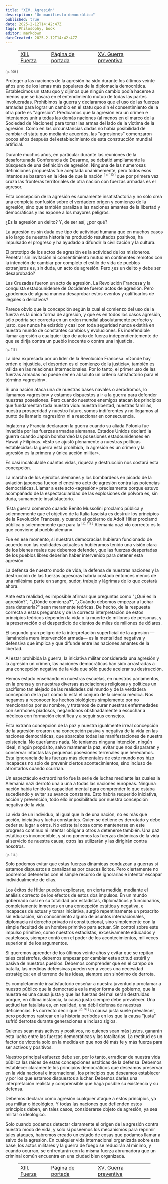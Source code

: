 ```yaml
---
title: "XIV. Agresión"
description: "Un manifiesto democrático"
published: true
date: 2025-2-12T14:42:47Z
tags: Philosophy, book
editor: markdown
dateCreated: 2025-2-12T14:42:47Z
---
```


<figure class="table chapter-navigator">
  <table>
    <tbody>
      <tr>
        <td>
        <a href="/es/book/Emery_Reves/A_Democratic_Manifesto/13">
          <span class="mdi mdi-arrow-left-drop-circle"></span><span class="pl-2">XIII. Fuerza</span>
        </a>
        </td>
        <td>
        <a href="/es/book/Emery_Reves/A_Democratic_Manifesto">
          <span class="mdi mdi-book-open-variant"></span><span class="pl-2">Página de portada</span>
        </a>
        </td>
        <td>
        <a href="/es/book/Emery_Reves/A_Democratic_Manifesto/15">
          <span class="pr-2">XV. Guerra preventiva</span><span class="mdi mdi-arrow-right-drop-circle"></span>
        </a>
        </td>
      </tr>
    </tbody>
  </table>
</figure>

<span id="p109"><sup><small>[ p. 109 ]</small></sup></span>

Proteger a las naciones de la agresión ha sido durante los últimos veinte años uno de los lemas más populares de la diplomacia democrática. Establecimos un statu quo y dijimos que ningún cambio podía hacerse a menos que se basara en el entendimiento mutuo de todas las partes involucradas. Prohibimos la guerra y declaramos que el uso de las fuerzas armadas para lograr un cambio en el statu quo sin el consentimiento de la otra parte es "agresión". Predicamos que la agresión era un crimen e intentamos unir a todas las demás naciones (al menos en el marco de la Sociedad de Naciones) para tomar las armas del lado de la víctima de la agresión. Como en las circunstancias dadas no había posibilidad de cambiar el statu quo mediante acuerdos, las "agresiones" comenzaron pocos años después del establecimiento de esta construcción mundial artificial.

Durante muchos años, en particular durante las reuniones de la desafortunada Conferencia de Desarme, se debatió ampliamente la búsqueda de una definición de agresión. Ninguna de las numerosas definiciones propuestas fue aceptada unánimemente, pero todos esos intentos se basaron en la idea de que la nación <span id="p110"><sup><small>[ p. 110 ]</small></sup></span> que por primera vez cruza las fronteras territoriales de otra nación con fuerzas armadas es el agresor.

Esta concepción de la agresión es sumamente insatisfactoria y no sólo crea una completa confusión sobre el verdadero origen y comienzo de la agresión, sino que también paraliza a las naciones amantes de la libertad y democráticas y las expone a los mayores peligros.

¿Es la agresión un delito? Y, de ser así, ¿por qué?

La agresión es sin duda ese tipo de actividad humana que en muchos casos a lo largo de nuestra historia ha producido resultados positivos, ha impulsado el progreso y ha ayudado a difundir la civilización y la cultura.

El prototipo de los actos de agresión es la actividad de los misioneros. Penetrar sin invitación ni consentimiento mutuo en continentes remotos con la intención de cambiar por completo el estilo de vida de pueblos extranjeros es, sin duda, un acto de agresión. Pero ¿es un delito y debe ser desaprobado?

Las Cruzadas fueron un acto de agresión. La Revolución Francesa y la conquista estadounidense de Occidente fueron actos de agresión. Pero ¿podemos de alguna manera desaprobar estos eventos y calificarlos de ilegales o delictivos?

Parece obvio que la concepción según la cual el comienzo del uso de la fuerza es la única forma de agresión, y que es en todos los casos agresión, sólo podría ser correcta en un orden mundial absolutamente perfecto y justo, que nunca ha existido y casi con toda seguridad nunca existirá en nuestro mundo de constantes cambios y evoluciones. Es indefendible llamar agresión a cualquier tipo de acto de fuerza independientemente de que se dirija contra un pueblo inocente o contra una injusticia.

<span id="p111"><sup><small>[ p. 111 ]</small></sup></span>

La idea expresada por un líder de la Revolución Francesa: «Donde hay orden e injusticia, el desorden es el comienzo de la justicia», también es válida en las relaciones internacionales. Por lo tanto, el primer uso de las fuerzas armadas no puede ser en absoluto un criterio satisfactorio para el término «agresión».

Si una nación ataca una de nuestras bases navales o aeródromos, lo llamamos «agresión» y estamos dispuestos a ir a la guerra para defender nuestras posesiones. Pero cuando nuestros enemigos atacan los principios que fundamentan toda nuestra vida: nuestra libertad, nuestras familias, nuestra prosperidad y nuestro futuro, somos indiferentes y no llegamos al punto de llamarlo «agresión» ni a reaccionar en consecuencia.

Inglaterra y Francia declararon la guerra cuando su aliada Polonia fue invadida por las fuerzas armadas alemanas. Estados Unidos declaró la guerra cuando Japón bombardeó las posesiones estadounidenses en Hawái y Filipinas. «Esto se ajustó plenamente a nuestras políticas establecidas: la guerra está prohibida, la agresión es un crimen y la agresión es la primera y única acción militar».

Es casi incalculable cuántas vidas, riqueza y destrucción nos costará esta concepción.

La marcha de los ejércitos alemanes y los bombardeos en picado de la aviación japonesa fueron el enésimo acto de agresión contra las potencias democráticas. Llamar a este acto «agresión» precisamente porque estuvo acompañado de la espectacularidad de las explosiones de pólvora es, sin duda, sumamente insatisfactorio.

'Esta guerra comenzó cuando Benito Mussolini proclamó pública y solemnemente que el objetivo de la Italia fascista es destruir los principios de la Revolución Francesa, y cuando el gobierno de Adolf Hitler proclamó pública y solemnemente que para la <span id="p112"><sup><small>[ p. 112 ]</small></sup></span> Alemania nazi «lo correcto es lo que conviene al pueblo alemán».

Fue en ese momento, si nuestras democracias hubieran funcionado de acuerdo con las realidades actuales y hubiéramos tenido una visión clara de los bienes reales que debemos defender, que las fuerzas despertadas de los pueblos libres deberían haber intervenido para detener esta agresión.

La defensa de nuestro modo de vida, la defensa de nuestras naciones y la destrucción de las fuerzas agresoras habría costado entonces menos de una milésima parte en sangre, sudor, trabajo y lágrimas de lo que costará ahora.

Ante esta realidad, es imposible afirmar que preguntas como "¿Qué es la agresión?", "¿Dónde comienza?", "¿Cuándo debemos empezar a luchar para detenerla?" sean meramente teóricas. De hecho, de la respuesta correcta a estas preguntas y de la correcta interpretación de estos principios teóricos dependen la vida o la muerte de millones de personas, y la preservación o el desperdicio de cientos de miles de millones de dólares.

El segundo gran peligro de la interpretación superficial de la agresión —llamándola mera intervención armada— es la mentalidad negativa y defensiva que implica y que difunde entre las naciones amantes de la libertad.

Al estar prohibida la guerra, la iniciativa militar considerada una agresión y la agresión un crimen, las naciones democráticas han sido arrastradas a una concepción negativa de la vida que sólo puede acelerar su destrucción.

Hemos estado enseñando en nuestras escuelas, en nuestros parlamentos, en la prensa y en nuestras diversas asociaciones religiosas y políticas un pacifismo tan alejado de las realidades del mundo y de la verdadera concepción de la paz como lo está el conjuro de la ciencia médica. Nos negamos a reconocer los hechos biológicos simplemente por no mencionarlos por su nombre, y tratamos de curar nuestras enfermedades con sermones piadosos, negándonos obstinadamente a escuchar a médicos con formación científica y a seguir sus consejos.

Esta extraña concepción de la paz y nuestra igualmente irreal concepción de la agresión crearon una concepción pasiva y negativa de la vida en las naciones democráticas, que abarcaba todas las manifestaciones de nuestra existencia. No queríamos nada. No teníamos ninguna intención, ningún ideal, ningún propósito, salvo mantener la paz, evitar que nos dispararan y conservar intactas las pequeñas posesiones terrenales que heredamos. Esta ignorancia de las fuerzas más elementales de este mundo nos hizo incapaces no solo de prevenir ciertos acontecimientos, sino incluso de afrontarlos cuando ocurrían.

Un espectáculo extraordinario fue la serie de luchas mediante las cuales la Alemania nazi derrotó una a una a todas las naciones europeas. Ninguna nación había tenido la capacidad mental para comprender lo que estaba sucediendo y evitar su avance constante. Esto habría requerido iniciativa, acción y prevención, todo ello imposibilitado por nuestra concepción negativa de la vida.

La vida de un individuo, al igual que la de una nación, no es más que acción, iniciativa y lucha constantes. Quien se detiene es derrotado y debe ceder su lugar a otros. No existe tal cosa como mantenerse en este progreso continuo ni intentar obligar a otros a detenerse también. Una paz estática es inconcebible, y si no ponemos las fuerzas dinámicas de la vida al servicio de nuestra causa, otros las utilizarán y las dirigirán contra nosotros.

<span id="p114"><sup><small>[ p. 114 ]</small></sup></span>

Solo podemos evitar que estas fuerzas dinámicas conduzcan a guerras si estamos dispuestos a canalizarlas por cauces lícitos. Pero ciertamente no podremos detenerlas con el simple recurso de ignorarlas e intentar escapar individualmente de ellas.

Los éxitos de Hitler pueden explicarse, en cierta medida, mediante el análisis correcto de los efectos de estos dos impulsos. En un mundo gobernado casi en su totalidad por estadistas, diplomáticos y funcionarios, completamente inmersos en una concepción estática y negativa, e incapaces de actuar y tomar iniciativa, surgió repentinamente un proscrito sin educación, sin conocimiento alguno de asuntos internacionales, diplomacia ni derecho privado ni constitucional, sino simplemente con la simple facultad de un hombre primitivo para actuar. Sin control sobre este impulso primitivo, como nuestros estadistas, excesivamente educados y cautelosos, siempre contó con el poder de los acontecimientos, mil veces superior al de los argumentos.

Si queremos aprender de los últimos veinte años y evitar que se repitan tales catástrofes, debemos empezar por cambiar esta actitud estéril y pasiva de nuestros pueblos. Debemos comprender que en el campo de batalla, las medidas defensivas pueden ser a veces una necesidad estratégica; en el terreno de las ideas, siempre son sinónimo de derrota.

Es completamente insatisfactorio enseñar a nuestra juventud y proclamar a nuestro público que la democracia es la mejor forma de gobierno, que la nuestra es una causa justa y que las fuerzas del mal serán destruidas porque, en última instancia, la causa justa siempre debe prevalecer. Una actitud tan fatalista es, en realidad, una débil defensa de nuestras deficiencias. Es correcto decir que <span id="p16"><sup><small>[ p. 16 ]</small></sup></span> la causa justa suele prevalecer, pero podemos rastrear en la historia períodos en los que la causa "justa" sufrió derrotas durante generaciones e incluso siglos.

Quienes sean más activos y positivos, no quienes sean más justos, ganarán esta lucha entre las fuerzas democráticas y las totalitarias. La rectitud es un factor de victoria solo en la medida en que nos dé más fe y más fuerza para ser activos y positivos.

Nuestro principal esfuerzo debe ser, por lo tanto, erradicar de nuestra vida pública las raíces de estas concepciones estáticas de la defensa. Debemos establecer claramente los principios democráticos que deseamos preservar en la vida nacional e internacional, los principios que deseamos establecer y por los que estamos dispuestos a luchar. Debemos darles una interpretación realista y comprensible que haga posible su existencia y su defensa.

Debemos declarar como agresión cualquier ataque a estos principios, ya sea militar o ideológico. Y todas las naciones que defienden estos principios deben, en tales casos, considerarse objeto de agresión, ya sea militar o ideológico.

Solo cuando podamos detectar claramente el origen de la agresión contra nuestro modo de vida, y solo si poseemos los mecanismos para reprimir tales ataques, habremos creado un estado de cosas que podamos llamar a salvo de la agresión. En cualquier vida internacional organizada sobre esta base, los actos militares y la guerra de fuego se reducirán al mínimo, y cuando ocurran, se enfrentarán con la misma fuerza abrumadora que un criminal común encuentra en una ciudad bien organizada.

<figure class="table chapter-navigator">
  <table>
    <tbody>
      <tr>
        <td>
        <a href="/es/book/Emery_Reves/A_Democratic_Manifesto/13">
          <span class="mdi mdi-arrow-left-drop-circle"></span><span class="pl-2">XIII. Fuerza</span>
        </a>
        </td>
        <td>
        <a href="/es/book/Emery_Reves/A_Democratic_Manifesto">
          <span class="mdi mdi-book-open-variant"></span><span class="pl-2">Página de portada</span>
        </a>
        </td>
        <td>
        <a href="/es/book/Emery_Reves/A_Democratic_Manifesto/15">
          <span class="pr-2">XV. Guerra preventiva</span><span class="mdi mdi-arrow-right-drop-circle"></span>
        </a>
        </td>
      </tr>
    </tbody>
  </table>
</figure>
